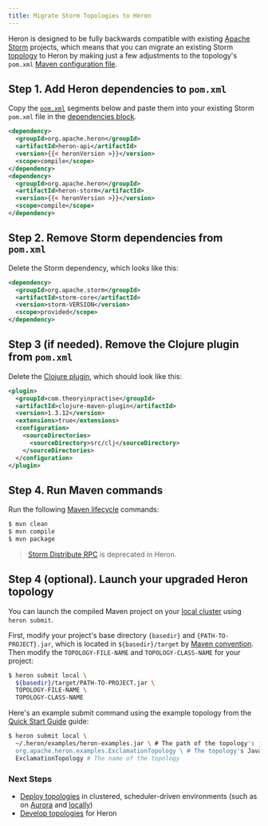 ```yaml
---
title: Migrate Storm Topologies to Heron
---
```


Heron is designed to be fully backwards compatible with existing [Apache
Storm](http://storm.apache.org/index.html) projects, which means that you can
migrate an existing Storm [topology](../concepts/topologies) to Heron by making
just a few adjustments to the topology's `pom.xml` [Maven configuration
file](https://maven.apache.org/pom.html).

## Step 1. Add Heron dependencies to  `pom.xml`

Copy the [`pom.xml`](https://maven.apache.org/pom.html) segments below and paste
them into your existing Storm `pom.xml` file in the [dependencies
block](https://maven.apache.org/pom.html#Dependencies).

```xml
<dependency>
  <groupId>org.apache.heron</groupId>
  <artifactId>heron-api</artifactId>
  <version>{{< heronVersion >}}</version>
  <scope>compile</scope>
</dependency>
<dependency>
  <groupId>org.apache.heron</groupId>
  <artifactId>heron-storm</artifactId>
  <version>{{< heronVersion >}}</version>
  <scope>compile</scope>
</dependency>
```

## Step 2. Remove Storm dependencies from `pom.xml`

Delete the Storm dependency, which looks like this:

```xml
<dependency>
  <groupId>org.apache.storm</groupId>
  <artifactId>storm-core</artifactId>
  <version>storm-VERSION</version>
  <scope>provided</scope>
</dependency>
```

## Step 3 (if needed). Remove the Clojure plugin from `pom.xml`

Delete the [Clojure plugin](https://maven.apache.org/pom.html#Plugins), which
should look like this:

```xml
<plugin>
  <groupId>com.theoryinpractise</groupId>
  <artifactId>clojure-maven-plugin</artifactId>
  <version>1.3.12</version>
  <extensions>true</extensions>
  <configuration>
    <sourceDirectories>
      <sourceDirectory>src/clj</sourceDirectory>
    </sourceDirectories>
  </configuration>
</plugin>
```

## Step 4. Run Maven commands

Run the following [Maven lifecycle](https://maven.apache.org/run.html) commands:

```bash
$ mvn clean
$ mvn compile
$ mvn package
```

> [Storm Distribute RPC](http://storm.apache.org/releases/0.10.0/Distributed-RPC.html) is deprecated in Heron.

## Step 4 (optional). Launch your upgraded Heron topology

You can launch the compiled Maven project on your [local
cluster](../operators/deployment/schedulers/local) using `heron submit`.

First, modify your project's base directory `{basedir}` and
`{PATH-TO-PROJECT}.jar`, which is located in `${basedir}/target` by [Maven
convention](https://maven.apache.org/guides/getting-started/). Then modify the
`TOPOLOGY-FILE-NAME` and `TOPOLOGY-CLASS-NAME` for your project:

```bash
$ heron submit local \
  ${basedir}/target/PATH-TO-PROJECT.jar \
  TOPOLOGY-FILE-NAME \
  TOPOLOGY-CLASS-NAME
```

Here's an example submit command using the example topology from the [Quick
Start Guide](../getting-started) guide:

```bash
$ heron submit local \
  ~/.heron/examples/heron-examples.jar \ # The path of the topology's jar file
  org.apache.heron.examples.ExclamationTopology \ # The topology's Java class
  ExclamationTopology # The name of the topology
```

### Next Steps

* [Deploy topologies](../operators/deployment) in clustered, scheduler-driven
  environments (such as on [Aurora](../operators/deployment/schedulers/aurora)
  and
  [locally](../operators/deployment/schedulers/local))
* [Develop topologies](../concepts/architecture) for Heron
